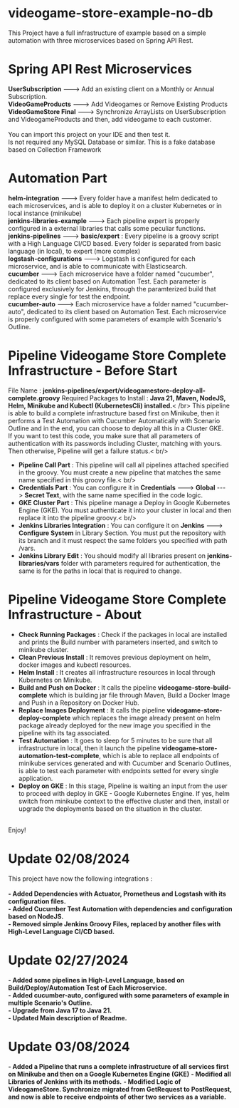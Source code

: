 # videogame-store-example-no-db
This Project have a full infrastructure of example based on a simple automation with three microservices based on Spring API Rest.<br />
# Spring API Rest Microservices
<strong>UserSubscription</strong> ---> Add an existing client on a Monthly or Annual Subscription.<br />
<strong>VideoGameProducts</strong> ---> Add Videogames or Remove Existing Products<br />
<strong>VideoGameStore Final</strong> ---> Synchronize ArrayLists on UserSubscription and VideogameProducts and then, add videogame to each customer.<br />
<br />
You can import this project on your IDE and then test it.<br />
Is not required any MySQL Database or similar. This is a fake database based on Collection Framework<br />
# Automation Part
<strong>helm-integration</strong> ---> Every folder have a manifest helm dedicated to each microservices, and is able to deploy it on a cluster Kubernetes or in local instance (minikube)<br />
<strong>jenkins-libraries-example</strong> ---> Each pipeline expert is properly configured in a external libraries that calls some peculiar functions.<br />
<strong>jenkins-pipelines</strong> ---> <strong>basic/expert</strong> : Every pipeline is a groovy script with a High Language CI/CD based. Every folder is separated from basic language (in local), to expert (more complex)<br />
<strong>logstash-configurations</strong> ---> Logstash is configured for each microservice, and is able to communicate with Elasticsearch.<br />
<strong>cucumber</strong> ---> Each microservice have a folder named "cucumber", dedicated to its client based on Automation Test. Each parameter is configured exclusively for Jenkins, through the paramterized build that replace every single for test the endpoint.<br />
<strong>cucumber-auto</strong> ---> Each microservice have a folder named "cucumber-auto", dedicated to its client based on Automation Test. Each microservice is properly configured with some parameters of example with Scenario's Outline.<br />
# Pipeline Videogame Store Complete Infrastructure - Before Start
File Name : <strong>jenkins-pipelines/expert/videogamestore-deploy-all-complete.groovy</strong>
Required Packages to Install : <strong>Java 21, Maven, NodeJS, Helm, Minikube and Kubectl (KubernetesCli) installed.</strong>< /br>
This pipeline is able to build a complete infrastructure based first on Minikube, then it performs a Test Automation with Cucumber Automatically with Scenario Outline and in the end, you can choose to deploy all this in a Cluster GKE.<br />
If you want to test this code, you make sure that all parameters of authentication with its passwords including Cluster, matching with yours. Then otherwise, Pipeline will get a failure status.< br/>
- <strong>Pipeline Call Part</strong> : This pipeline will call all pipelines attached specified in the groovy. You must create a new pipeline that matches the same name specified in this groovy file.< br/>
- <strong>Credentials Part</strong> : You can configure it in <strong>Credentials</strong> ---> <strong>Global</strong> ---> <strong>Secret Text</strong>, with the same name specified in the code logic.<br />
- <strong>GKE Cluster Part</strong> : This pipeline manage a Deploy in Google Kubernetes Engine (GKE). You must authenticate it into your cluster in local and then replace it into the pipeline groovy.< br/>
- <strong>Jenkins Libraries Integration</strong> : You can configure it on <strong>Jenkins</strong> ---> <strong>Configure System</strong> in Library Section. You must put the repository with its branch and it must respect the same folders you specified with path /vars.<br />
- <strong>Jenkins Library Edit</strong> : You should modify all libraries present on <strong>jenkins-libraries/vars</strong> folder with parameters required for authentication, the same is for the paths in local that is required to change. 
# Pipeline Videogame Store Complete Infrastructure - About
- <strong>Check Running Packages</strong> : Check if the packages in local are installed and prints the Build number with parameters inserted, and switch to minikube cluster.<br />
- <strong>Clean Previous Install</strong> : It removes previous deployment on helm, docker images and kubectl resources.<br />
- <strong>Helm Install</strong> : It creates all infrastructure resources in local through Kubernetes on Minikube.<br />
- <strong>Build and Push on Docker</strong> : It calls the pipeline <strong>videogame-store-build-complete</strong> which is building jar file through Maven, Build a Docker Image and Push in a Repository on Docker Hub.<br />
- <strong>Replace Images Deployment</strong> : It calls the pipeline <strong>videogame-store-deploy-complete</strong> which replaces the image already present on helm package already deployed for the new image you specified in the pipeline with its tag associated.<br />
- <strong>Test Automation</strong> : It goes to sleep for 5 minutes to be sure that all infrastructure in local, then it launch the pipeline <strong>videogame-store-automation-test-complete</strong>, which is able to replace all endpoints of minikube services generated and with Cucumber and Scenario Outlines, is able to test each parameter with endpoints setted for every single application.<br />
- <strong>Deploy on GKE</strong> : In this stage, Pipeline is waiting an input from the user to proceed with deploy in GKE - Google Kubernetes Engine. If yes, helm switch from minikube context to the effective cluster and then, install or upgrade the deployments based on the situation in the cluster.<br />
<br />
Enjoy!<br />

# Update 02/08/2024

This project have now the following integrations :<br />
<br />
<strong>- Added Dependencies with Actuator, Prometheus and Logstash with its configuration files.</strong><br />
<strong>- Added Cucumber Test Automation with dependencies and configuration based on NodeJS.</strong><br />
<strong>- Removed simple Jenkins Groovy Files, replaced by another files with High-Level Language CI/CD based.</strong><br />

# Update 02/27/2024

<strong>- Added some pipelines in High-Level Language, based on Build/Deploy/Automation Test of Each Microservice.</strong><br />
<strong>- Added cucumber-auto, configured with some parameters of example in multiple Scenario's Outline.</strong><br />
<strong>- Upgrade from Java 17 to Java 21.</strong><br />
<strong>- Updated Main description of Readme.</strong><br />

# Update 03/08/2024

<strong>- Added a Pipeline that runs a complete infrastructure of all services first on Minikube and then on a Google Kubernetes Engine (GKE)</strong>
<strong>- Modified all Libraries of Jenkins with its methods.</strong>
<strong>- Modified Logic of VideogameStore. Synchronize migrated from GetRequest to PostRequest, and now is able to receive endpoints of other two services as a variable.</strong>
